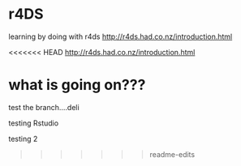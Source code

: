 # r4DS
learning by doing with r4ds
http://r4ds.had.co.nz/introduction.html

<<<<<<< HEAD
http://r4ds.had.co.nz/introduction.html

what is going on???
=======
test the branch....deli

testing Rstudio

testing 2
>>>>>>> readme-edits
